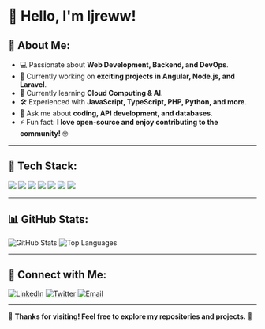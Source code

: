 # 👋 Hello, I'm Ijreww!

## 🚀 About Me:
- 💻 Passionate about **Web Development, Backend, and DevOps**.
- 🔭 Currently working on **exciting projects in Angular, Node.js, and Laravel**.
- 🌱 Currently learning **Cloud Computing & AI**.
- 🛠️ Experienced with **JavaScript, TypeScript, PHP, Python, and more**.
- 💬 Ask me about **coding, API development, and databases**.
- ⚡ Fun fact: **I love open-source and enjoy contributing to the community!** 🤓

---

## 🔧 Tech Stack:
<p align="left">
  <img src="https://img.shields.io/badge/-JavaScript-F7DF1E?style=flat&logo=javascript&logoColor=black" />
  <img src="https://img.shields.io/badge/-TypeScript-007ACC?style=flat&logo=typescript&logoColor=white" />
  <img src="https://img.shields.io/badge/-PHP-777BB4?style=flat&logo=php&logoColor=white" />
  <img src="https://img.shields.io/badge/-Python-3776AB?style=flat&logo=python&logoColor=white" />
  <img src="https://img.shields.io/badge/-Angular-DD0031?style=flat&logo=angular&logoColor=white" />
  <img src="https://img.shields.io/badge/-Laravel-FF2D20?style=flat&logo=laravel&logoColor=white" />
  <img src="https://img.shields.io/badge/-MySQL-4479A1?style=flat&logo=mysql&logoColor=white" />
</p>

---

## 📊 GitHub Stats:
![GitHub Stats](https://github-readme-stats.vercel.app/api?username=your-username&show_icons=true&theme=radical)
![Top Languages](https://github-readme-stats.vercel.app/api/top-langs/?username=your-username&layout=compact&theme=radical)

---

## 📡 Connect with Me:
[![LinkedIn](https://img.shields.io/badge/-LinkedIn-blue?style=flat&logo=linkedin)](https://linkedin.com/in/your-profile)
[![Twitter](https://img.shields.io/badge/-Twitter-blue?style=flat&logo=twitter)](https://twitter.com/your-profile)
[![Email](https://img.shields.io/badge/-Email-D14836?style=flat&logo=gmail&logoColor=white)](mailto:your-email@example.com)

---

🚀 **Thanks for visiting! Feel free to explore my repositories and projects.** 🎯
